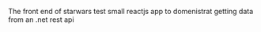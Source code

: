 The front end of starwars test 
small reactjs app to domenistrat getting data from an .net rest api
